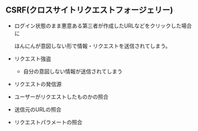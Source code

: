 ## CSRF(クロスサイトリクエストフォージェリー)

- ログイン状態のまま悪意ある第三者が作成したURLなどをクリックした場合に

  ほんにんが意図しない形で情報・リクエストを送信されてしまう。

- リクエスト強盗

  - 自分の意図しない情報が送信されてしまう



- リクエストの発信源
- ユーザーがリクエストしたものかの照合
- 送信元のURLの照合
- リクエストパラメートの照合

